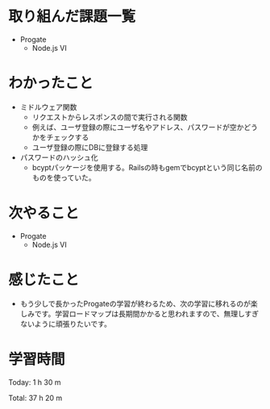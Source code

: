 # 取り組んだ課題一覧
- Progate
  - Node.js VI
  
# わかったこと

- ミドルウェア関数
  - リクエストからレスポンスの間で実行される関数
  - 例えば、ユーザ登録の際にユーザ名やアドレス、パスワードが空かどうかをチェックする
  - ユーザ登録の際にDBに登録する処理
- パスワードのハッシュ化
  - bcyptパッケージを使用する。Railsの時もgemでbcyptという同じ名前のものを使っていた。

# 次やること
- Progate
  - Node.js VI


# 感じたこと
- もう少しで長かったProgateの学習が終わるため、次の学習に移れるのが楽しみです。学習ロードマップは長期間かかると思われますので、無理しすぎないように頑張りたいです。

# 学習時間
Today: 1 h 30 m

Total: 37 h 20 m
